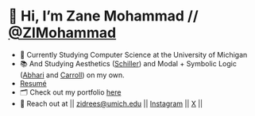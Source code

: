 # 👋 Hi, I’m Zane Mohammad // [@ZIMohammad](https://zimohammad.github.io/ZIMDocs/)
- 🌱 Currently Studying Computer Science at the University of Michigan
- 📚 And Studying Aesthetics ([Schiller](https://openspaceofdemocracy.wordpress.com/wp-content/uploads/2017/03/letters-on-the-aesthetic-education-of-man.pdf)) and Modal + Symbolic Logic ([Abhari](https://archive.org/details/introductiontologic_202002/page/n1/mode/2up) and [Carroll](https://www.gutenberg.org/files/28696/28696-h/28696-h.htm)) on my own.
- [Resumé](https://zimohammad.github.io/ZIMDocs/Resume.pdf)
- 🗂️ Check out my portfolio [here](https://zimohammad.github.io/ZIMDocs/)
- 📨 Reach out at  || <zidrees@umich.edu> || [Instagram](https://www.instagram.com/zaneimohammad/) || [X](https://x.com/ZIdreesM) ||
